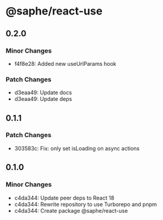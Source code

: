 # @saphe/react-use

## 0.2.0

### Minor Changes

- f4f8e28: Added new useUrlParams hook

### Patch Changes

- d3eaa49: Update docs
- d3eaa49: Update deps

## 0.1.1

### Patch Changes

- 303583c: Fix: only set isLoading on async actions

## 0.1.0

### Minor Changes

- c4da344: Update peer deps to React 18
- c4da344: Rewrite repository to use Turborepo and pnpm
- c4da344: Create package @saphe/react-use

